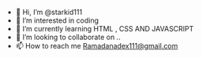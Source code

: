 - 👋 Hi, I’m @starkid111
- 👀 I’m interested in coding
- 🌱 I’m currently learning HTML , CSS AND JAVASCRIPT
- 💞️ I’m looking to collaborate on ..
- 📫 How to reach me Ramadanadex111@gmail.com

<!---
starkid111/starkid111 is a ✨ special ✨ repository because its `README.md` (this file) appears on your GitHub profile.
You can click the Preview link to take a look at your changes.
--->
